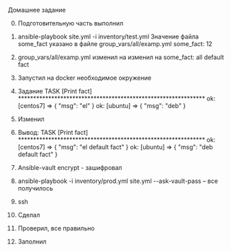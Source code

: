 Домашнее задание 

0.	Подготовительную часть выполнил
1.	ansible-playbook site.yml -i inventory/test.yml
Значение файла some_fact указано в файле group_vars/all/examp.yml 
some_fact: 12
2.	group_vars/all/examp.yml изменил на  изменил на some_fact: all default fact
3.	Запустил на docker  необходимое окружение
4.	Задание
 TASK [Print fact] **************************************************************
ok: [centos7] => {
    "msg": "el"
}
ok: [ubuntu] => {
    "msg": "deb"
}

5.	Изменил 
6.	Вывод:
TASK [Print fact] **************************************************************
ok: [centos7] => {
    "msg": "el default fact"
}
ok: [ubuntu] => {
    "msg": "deb default fact"
}

7.	Ansible-vault encrypt  - зашифровал 
8.	ansible-playbook -i inventory/prod.yml site.yml --ask-vault-pass – все получилось 
9.	ssh
10.	Сделал
11.	Проверил, все правильно 
12.	Заполнил 

